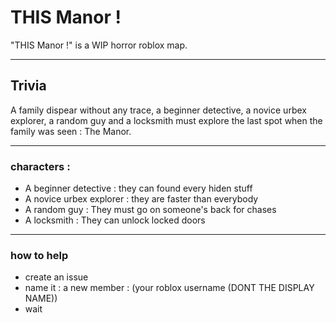# THIS Manor !
"THIS Manor !" is a WIP horror roblox map.
***
## Trivia
A family dispear without any trace, a beginner detective, a novice urbex explorer, a random guy and a locksmith must explore the last spot when the family was seen : The Manor.
***
### characters :
- A beginner detective : they can found every hiden stuff
- A novice urbex explorer : they are faster than everybody
- A random guy : They must go on someone's back for chases
- A locksmith : They can unlock locked doors
***
### how to help
- create an issue
- name it : a new member : (your roblox username (DONT THE DISPLAY NAME))
- wait
